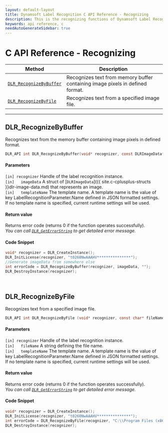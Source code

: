 ```yaml
---
layout: default-layout
title: Dynamsoft Label Recognition C API Reference - Recognizing
description: This is the recognizing functions of Dynamsoft Label Recognition for C API Reference.
keywords: api reference, c
needAutoGenerateSidebar: true
---
```


# C API Reference - Recognizing

| Method               | Description |
|----------------------|-------------|
  | [`DLR_RecognizeByBuffer`](#dlr_recognizebybuffer) | Recognizes text from memory buffer containing image pixels in defined format. |
  | [`DLR_RecognizeByFile`](#dlr_recognizebyfile) | Recognizes text from a specified image file. |

---

## DLR_RecognizeByBuffer
Recognizes text from the memory buffer containing image pixels in defined format.

```c
DLR_API int DLR_RecognizeByBuffer(void* recognizer, const DLRImageData* imageData, const char* templateName)
```   
   
#### Parameters
`[in] recognizer` Handle of the label recognition instance.  
`[in]	imageData` A struct of [`DLRImageData`]({{ site.c-cplusplus-structs }}dlr-image-data.md) that represents an image.  
`[in]	templateName` The template name. A template name is the value of key LabelRecognitionParameter.Name defined in JSON formatted settings. If no template name is specified, current runtime settings will be used.

#### Return value
Returns error code (returns 0 if the function operates successfully).    
*You can call [`DLR_GetErrorString`](general.md#dlr_geterrorstring) to get detailed error message.*

#### Code Snippet
```c
void* recognizer = DLR_CreateInstance();
DLR_InitLicense(recognizer, "t0260NwAAAHV***************");
//Generate imageData from somewhere else
int errorCode = DLR_RecognizeByBuffer(recognizer, imageData, "");
DLR_DestroyInstance(recognizer);
```

&nbsp;


## DLR_RecognizeByFile
Recognizes text from a specified image file.

```c
DLR_API int DLR_RecognizeByFile (void* recognizer, const char* fileName, const char* templateName)	
```   
   
#### Parameters
`[in] recognizer` Handle of the label recognition instance.  
`[in]	fileName` A string defining the file name.  
`[in]	templateName` The template name. A template name is the value of key LabelRecognitionParameter.Name defined in JSON formatted settings. If no template name is specified, current runtime settings will be used.

#### Return value
Returns error code (returns 0 if the function operates successfully).    
*You can call [`DLR_GetErrorString`](general.md#dlr_geterrorstring) to get detailed error message.*

#### Code Snippet
```c
void* recognizer = DLR_CreateInstance();
DLR_InitLicense(recognizer, "t0260NwAAAHV***************");
int errorCode = DLR_RecognizeByFile(recognizer, "C:\\Program Files (x86)\\Dynamsoft\\{Version number}\\Images\\AllSupportedBarcodeTypes.tif", "");
DLR_DestroyInstance(recognizer);
```

&nbsp;

